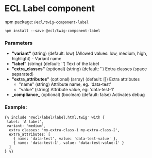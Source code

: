 # ECL Label component

npm package: `@ecl/twig-component-label`

```shell
npm install --save @ecl/twig-component-label
```

### Parameters

- **"variant"** (string) (default: low) (Allowed values: low, medium, high, highlight) - Variant name
- **"label"** (string) (default: '') Text of the label
- **"extra_classes"** (optional) (string) (default: '') Extra classes (space separated)
- **"extra_attributes"** (optional) (array) (default: []) Extra attributes
  - "name" (string) Attribute name, eg. 'data-test'
  - "value" (string) Attribute value, eg: 'data-test-1'
- **\_compliance\_** (optional) (boolean) (default: false) Activates debug

### Example:

<!-- prettier-ignore -->
```twig
{% include '@ecl/label/label.html.twig' with { 
 label: 'A label', 
 variant: 'medium', 
  extra_classes: 'my-extra-class-1 my-extra-class-2', 
  extra_attributes: [ 
    { name: 'data-test', value: 'data-test-value' }, 
    { name: 'data-test-1', value: 'data-test-value-1' } 
  ] 
} %} 
```
